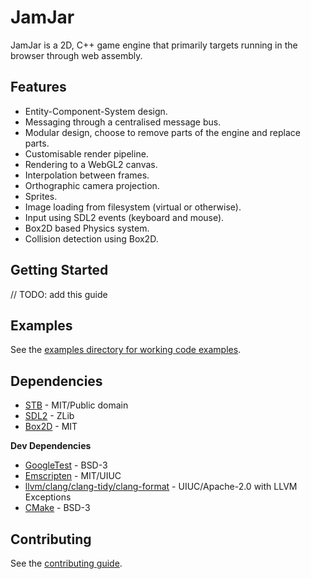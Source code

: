 # JamJar

JamJar is a 2D, C++ game engine that primarily targets running in the browser through web assembly.

## Features

- Entity-Component-System design.
- Messaging through a centralised message bus.
- Modular design, choose to remove parts of the engine and replace parts.
- Customisable render pipeline.
- Rendering to a WebGL2 canvas.
- Interpolation between frames.
- Orthographic camera projection.
- Sprites.
- Image loading from filesystem (virtual or otherwise).
- Input using SDL2 events (keyboard and mouse).
- Box2D based Physics system.
- Collision detection using Box2D.

## Getting Started

// TODO: add this guide

## Examples

See the [examples directory for working code examples](./examples).

## Dependencies

- [STB](https://github.com/nothings/stb) - MIT/Public domain
- [SDL2](https://github.com/libsdl-org/SDL) - ZLib
- [Box2D](https://github.com/erincatto/box2d) - MIT

**Dev Dependencies**

- [GoogleTest](https://github.com/google/googletest) - BSD-3
- [Emscripten](https://github.com/emscripten-core/emscripten) - MIT/UIUC
- [llvm/clang/clang-tidy/clang-format](https://llvm.org/) - UIUC/Apache-2.0 with LLVM Exceptions
- [CMake](https://cmake.org/) - BSD-3

## Contributing

See the [contributing guide](./CONTRIBUTING.md).
